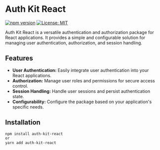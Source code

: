 # Auth Kit React

[![npm version](https://badge.fury.io/js/auth-kit-react.svg)](https://badge.fury.io/js/auth-kit-react)
[![License: MIT](https://img.shields.io/badge/License-MIT-yellow.svg)](https://opensource.org/licenses/MIT)

Auth Kit React is a versatile authentication and authorization package for React applications. It provides a simple and configurable solution for managing user authentication, authorization, and session handling.

## Features

- **User Authentication:** Easily integrate user authentication into your React applications.
- **Authorization:** Manage user roles and permissions for secure access control.
- **Session Handling:** Handle user sessions and persist authentication state.
- **Configurability:** Configure the package based on your application's specific needs.

## Installation

```bash
npm install auth-kit-react
or
yarn add auth-kit-react